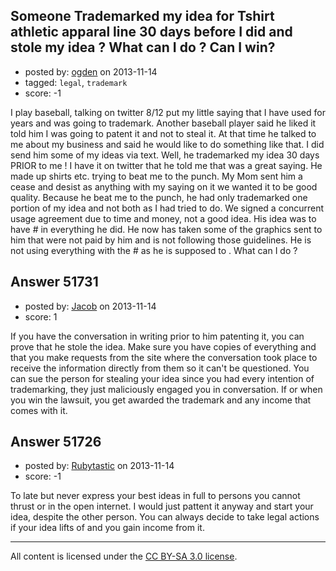 ## Someone Trademarked my idea for Tshirt athletic apparal line 30 days before I did and stole my idea ? What can I do ? Can I win?

- posted by: [ogden](https://stackexchange.com/users/-1/29672-ogden) on 2013-11-14
- tagged: `legal`, `trademark`
- score: -1

<p>I play baseball, talking on twitter 8/12 put my little saying that I have used for years and was going to trademark.  Another baseball player said he liked it told him I was going to patent it and not to steal it.  At that time he talked to me about my business and said he would like to do something like that.  I did send him some of my ideas via text.  Well, he trademarked my idea 30 days PRIOR to me ! I have it on twitter that he told me that was a great saying.  He made up shirts etc.  trying to beat me to the punch.  My Mom sent him a cease and desist as anything with my saying on it we wanted it to be good quality.  Because he beat me to the punch, he had only trademarked one portion of my idea and not both as I had tried to do.  We signed a concurrent usage agreement due to time and money, not a good idea.  His idea was to have # in everything he did.  He now has taken some of the graphics sent to him that were not paid by him and is not following those guidelines. He is not using everything with the # as he is supposed to .  What can I do ?  </p>



## Answer 51731

- posted by: [Jacob](https://stackexchange.com/users/-1/29663-jacob) on 2013-11-14
- score: 1

<p>If you have the conversation in writing prior to him patenting it, you can prove that he stole the idea. Make sure you have copies of everything and that you make requests from the site where the conversation took place to receive the information directly from them so it can't be questioned. You can sue the person for stealing your idea since you had every intention of trademarking, they just maliciously engaged you in conversation. If or when you win the lawsuit, you get awarded the trademark and any income that comes with it.</p>



## Answer 51726

- posted by: [Rubytastic](https://stackexchange.com/users/-1/16595-rubytastic) on 2013-11-14
- score: -1

<p>To late but never express your best ideas in full to persons you cannot thrust or in the open internet. I would just pattent it anyway and start your idea, despite the other person. You can always decide to take legal actions if your idea lifts of and you gain income from it. </p>




---

All content is licensed under the [CC BY-SA 3.0 license](https://creativecommons.org/licenses/by-sa/3.0/).
